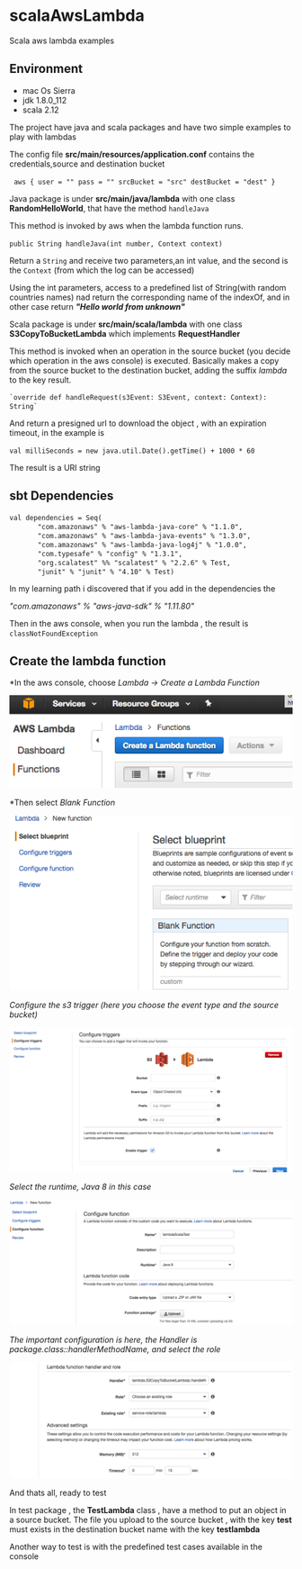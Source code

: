 # scalaAwsLambda
Scala aws lambda examples

## Environment 

* mac Os Sierra
* jdk 1.8.0_112
* scala 2.12

The project have java and scala packages and have two simple examples to play with lambdas

The config file **src/main/resources/application.conf** contains the credentials,source and destination bucket

   `aws {
     user = ""
     pass = ""
     srcBucket = "src"
     destBucket = "dest"
   }`

Java package is under **src/main/java/lambda** with one class **RandomHelloWorld**, that have the method `handleJava`

This method is invoked by aws when the lambda function runs. 

   `public String handleJava(int number, Context context)` 

Return a `String` and receive two parameters,an int value, and the second is the `Context` (from which the log can be accessed)

Using the int parameters, access to a predefined list of String(with random countries names) nad return the corresponding name of the indexOf, and in other case return ***"Hello world from unknown"***


Scala package is under **src/main/scala/lambda** with one class **S3CopyToBucketLambda** which implements **RequestHandler**

This method is invoked when an operation in the source bucket (you decide which operation in the aws console) is executed.
Basically makes a copy from the source bucket to the destination bucket, adding the suffix *lambda* to the key result.

    `override def handleRequest(s3Event: S3Event, context: Context): String` 
    
And return a presigned url to download the object , with an expiration timeout, in the example is 
  
  `val milliSeconds = new java.util.Date().getTime() + 1000 * 60`
  
The result is a URI string


## sbt Dependencies

    val dependencies = Seq(
           "com.amazonaws" % "aws-lambda-java-core" % "1.1.0",          
           "com.amazonaws" % "aws-lambda-java-events" % "1.3.0",
           "com.amazonaws" % "aws-lambda-java-log4j" % "1.0.0",
           "com.typesafe" % "config" % "1.3.1",
           "org.scalatest" %% "scalatest" % "2.2.6" % Test,
           "junit" % "junit" % "4.10" % Test) 
  
In my learning path i discovered that if you add in the dependencies the 

*"com.amazonaws" % "aws-java-sdk" % "1.11.80"*
 
Then in the aws console, when you run the lambda , the result is `classNotFoundException`
  
## Create the lambda function
  
*In the aws console, choose  *Lambda ->  Create a Lambda Function*

![first](https://github.com/gastonlucero/scalaAwsLambda/blob/master/images/first.png)
  

*Then select *Blank Function* 

![second](https://github.com/gastonlucero/scalaAwsLambda/blob/master/images/second.png)
  

*Configure the s3 trigger (here you choose the event type and the source bucket)*

![third](https://github.com/gastonlucero/scalaAwsLambda/blob/master/images/third.png)


*Select the runtime, Java 8 in this case*

![fourth](https://github.com/gastonlucero/scalaAwsLambda/blob/master/images/fourth.png)
  

*The important configuration is here, the Handler is *package.class::handlerMethodName*, and select the role*

![fifth](https://github.com/gastonlucero/scalaAwsLambda/blob/master/images/fifth.png)


And thats all, ready to test

In test package , the **TestLambda** class , have a method to put an object in a source bucket.
The file you upload to the source bucket , with the key **test** must exists in the destination bucket name with the key **testlambda**

Another way to test is with the  predefined test cases available in the console
